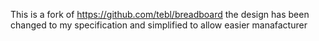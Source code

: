 This is a fork of https://github.com/tebl/breadboard the design has been changed to my specification and simplified to allow easier manafacturer
